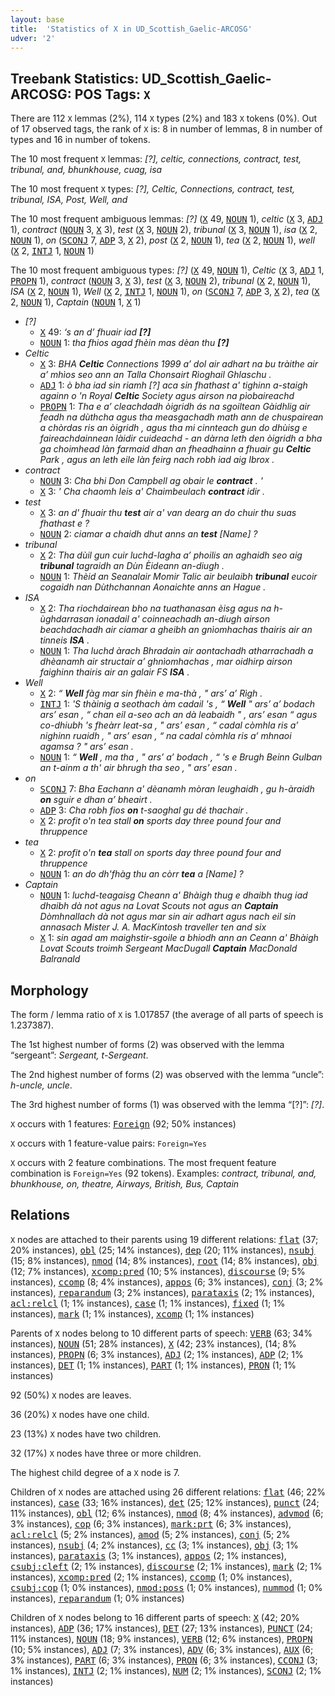 ```yaml
---
layout: base
title:  'Statistics of X in UD_Scottish_Gaelic-ARCOSG'
udver: '2'
---
```


## Treebank Statistics: UD_Scottish_Gaelic-ARCOSG: POS Tags: `X`

There are 112 `X` lemmas (2%), 114 `X` types (2%) and 183 `X` tokens (0%).
Out of 17 observed tags, the rank of `X` is: 8 in number of lemmas, 8 in number of types and 16 in number of tokens.

The 10 most frequent `X` lemmas: <em>[?], celtic, connections, contract, test, tribunal, and, bhunkhouse, cuag, isa</em>

The 10 most frequent `X` types:  <em>[?], Celtic, Connections, contract, test, tribunal, ISA, Post, Well, and</em>

The 10 most frequent ambiguous lemmas: <em>[?]</em> (<tt><a href="gd_arcosg-pos-X.html">X</a></tt> 49, <tt><a href="gd_arcosg-pos-NOUN.html">NOUN</a></tt> 1), <em>celtic</em> (<tt><a href="gd_arcosg-pos-X.html">X</a></tt> 3, <tt><a href="gd_arcosg-pos-ADJ.html">ADJ</a></tt> 1), <em>contract</em> (<tt><a href="gd_arcosg-pos-NOUN.html">NOUN</a></tt> 3, <tt><a href="gd_arcosg-pos-X.html">X</a></tt> 3), <em>test</em> (<tt><a href="gd_arcosg-pos-X.html">X</a></tt> 3, <tt><a href="gd_arcosg-pos-NOUN.html">NOUN</a></tt> 2), <em>tribunal</em> (<tt><a href="gd_arcosg-pos-X.html">X</a></tt> 3, <tt><a href="gd_arcosg-pos-NOUN.html">NOUN</a></tt> 1), <em>isa</em> (<tt><a href="gd_arcosg-pos-X.html">X</a></tt> 2, <tt><a href="gd_arcosg-pos-NOUN.html">NOUN</a></tt> 1), <em>on</em> (<tt><a href="gd_arcosg-pos-SCONJ.html">SCONJ</a></tt> 7, <tt><a href="gd_arcosg-pos-ADP.html">ADP</a></tt> 3, <tt><a href="gd_arcosg-pos-X.html">X</a></tt> 2), <em>post</em> (<tt><a href="gd_arcosg-pos-X.html">X</a></tt> 2, <tt><a href="gd_arcosg-pos-NOUN.html">NOUN</a></tt> 1), <em>tea</em> (<tt><a href="gd_arcosg-pos-X.html">X</a></tt> 2, <tt><a href="gd_arcosg-pos-NOUN.html">NOUN</a></tt> 1), <em>well</em> (<tt><a href="gd_arcosg-pos-X.html">X</a></tt> 2, <tt><a href="gd_arcosg-pos-INTJ.html">INTJ</a></tt> 1, <tt><a href="gd_arcosg-pos-NOUN.html">NOUN</a></tt> 1)

The 10 most frequent ambiguous types:  <em>[?]</em> (<tt><a href="gd_arcosg-pos-X.html">X</a></tt> 49, <tt><a href="gd_arcosg-pos-NOUN.html">NOUN</a></tt> 1), <em>Celtic</em> (<tt><a href="gd_arcosg-pos-X.html">X</a></tt> 3, <tt><a href="gd_arcosg-pos-ADJ.html">ADJ</a></tt> 1, <tt><a href="gd_arcosg-pos-PROPN.html">PROPN</a></tt> 1), <em>contract</em> (<tt><a href="gd_arcosg-pos-NOUN.html">NOUN</a></tt> 3, <tt><a href="gd_arcosg-pos-X.html">X</a></tt> 3), <em>test</em> (<tt><a href="gd_arcosg-pos-X.html">X</a></tt> 3, <tt><a href="gd_arcosg-pos-NOUN.html">NOUN</a></tt> 2), <em>tribunal</em> (<tt><a href="gd_arcosg-pos-X.html">X</a></tt> 2, <tt><a href="gd_arcosg-pos-NOUN.html">NOUN</a></tt> 1), <em>ISA</em> (<tt><a href="gd_arcosg-pos-X.html">X</a></tt> 2, <tt><a href="gd_arcosg-pos-NOUN.html">NOUN</a></tt> 1), <em>Well</em> (<tt><a href="gd_arcosg-pos-X.html">X</a></tt> 2, <tt><a href="gd_arcosg-pos-INTJ.html">INTJ</a></tt> 1, <tt><a href="gd_arcosg-pos-NOUN.html">NOUN</a></tt> 1), <em>on</em> (<tt><a href="gd_arcosg-pos-SCONJ.html">SCONJ</a></tt> 7, <tt><a href="gd_arcosg-pos-ADP.html">ADP</a></tt> 3, <tt><a href="gd_arcosg-pos-X.html">X</a></tt> 2), <em>tea</em> (<tt><a href="gd_arcosg-pos-X.html">X</a></tt> 2, <tt><a href="gd_arcosg-pos-NOUN.html">NOUN</a></tt> 1), <em>Captain</em> (<tt><a href="gd_arcosg-pos-NOUN.html">NOUN</a></tt> 1, <tt><a href="gd_arcosg-pos-X.html">X</a></tt> 1)


* <em>[?]</em>
  * <tt><a href="gd_arcosg-pos-X.html">X</a></tt> 49: <em>‘s an d’ fhuair iad <b>[?]</b></em>
  * <tt><a href="gd_arcosg-pos-NOUN.html">NOUN</a></tt> 1: <em>tha fhios agad fhèin mas dèan thu <b>[?]</b></em>
* <em>Celtic</em>
  * <tt><a href="gd_arcosg-pos-X.html">X</a></tt> 3: <em>BHA <b>Celtic</b> Connections 1999 a’ dol air adhart na bu tràithe air a’ mhìos seo ann an Talla Chonsairt Rìoghail Ghlaschu .</em>
  * <tt><a href="gd_arcosg-pos-ADJ.html">ADJ</a></tt> 1: <em>ò bha iad sin riamh [?] aca sin fhathast a' tighinn a-staigh againn o 'n Royal <b>Celtic</b> Society agus airson na pìobaireachd</em>
  * <tt><a href="gd_arcosg-pos-PROPN.html">PROPN</a></tt> 1: <em>Tha e a’ cleachdadh òigridh ás na sgoiltean Gàidhlig air feadh na dùthcha agus tha measgachadh math ann de chuspairean a chòrdas ris an òigridh , agus tha mi cinnteach gun do dhùisg e faireachdainnean làidir cuideachd - an dàrna leth den òigridh a bha ga choimhead làn farmaid dhan an fheadhainn a fhuair gu <b>Celtic</b> Park , agus an leth eile làn feirg nach robh iad aig Ibrox .</em>
* <em>contract</em>
  * <tt><a href="gd_arcosg-pos-NOUN.html">NOUN</a></tt> 3: <em>Cha bhi Don Campbell ag obair le <b>contract</b> . '</em>
  * <tt><a href="gd_arcosg-pos-X.html">X</a></tt> 3: <em>' Cha chaomh leis a' Chaimbeulach <b>contract</b> idir .</em>
* <em>test</em>
  * <tt><a href="gd_arcosg-pos-X.html">X</a></tt> 3: <em>an d' fhuair thu <b>test</b> air a' van dearg an do chuir thu suas fhathast e ?</em>
  * <tt><a href="gd_arcosg-pos-NOUN.html">NOUN</a></tt> 2: <em>ciamar a chaidh dhut anns an <b>test</b> [Name] ?</em>
* <em>tribunal</em>
  * <tt><a href="gd_arcosg-pos-X.html">X</a></tt> 2: <em>Tha dùil gun cuir luchd-lagha a’ phoilis an aghaidh seo aig <b>tribunal</b> tagraidh an Dùn Èideann an-diugh .</em>
  * <tt><a href="gd_arcosg-pos-NOUN.html">NOUN</a></tt> 1: <em>Thèid an Seanalair Momir Talic air beulaibh <b>tribunal</b> eucoir cogaidh nan Dùthchannan Aonaichte anns an Hague .</em>
* <em>ISA</em>
  * <tt><a href="gd_arcosg-pos-X.html">X</a></tt> 2: <em>Tha riochdairean bho na tuathanasan èisg agus na h-ùghdarrasan ionadail a' coinneachadh an-diugh airson beachdachadh air ciamar a gheibh an gnìomhachas thairis air an tinneis <b>ISA</b> .</em>
  * <tt><a href="gd_arcosg-pos-NOUN.html">NOUN</a></tt> 1: <em>Tha luchd àrach Bhradain air aontachadh atharrachadh a dhèanamh air structair a’ ghnìomhachas , mar oidhirp airson faighinn thairis air an galair FS <b>ISA</b> .</em>
* <em>Well</em>
  * <tt><a href="gd_arcosg-pos-X.html">X</a></tt> 2: <em>“ <b>Well</b> fàg mar sin fhèin e ma-thà , " ars’ a’ Rìgh .</em>
  * <tt><a href="gd_arcosg-pos-INTJ.html">INTJ</a></tt> 1: <em>'S thàinig a seothach àm cadail 's , “ <b>Well</b> " ars’ a’ bodach ars’ esan , “ chan eil a-seo ach an dà leabaidh " , ars’ esan “ agus co-dhiubh 's fheàrr leat-sa , " ars’ esan , “ cadal còmhla ris a’ nighinn ruaidh , " ars’ esan , “ na cadal còmhla ris a’ mhnaoi agamsa ? " ars’ esan .</em>
  * <tt><a href="gd_arcosg-pos-NOUN.html">NOUN</a></tt> 1: <em>“ <b>Well</b> , ma tha , " ars’ a’ bodach , “ 's e Brugh Beinn Gulban an t-ainm a th' air bhrugh tha seo , " ars’ esan .</em>
* <em>on</em>
  * <tt><a href="gd_arcosg-pos-SCONJ.html">SCONJ</a></tt> 7: <em>Bha Eachann a' dèanamh mòran leughaidh , gu h-àraidh <b>on</b> sguir e dhan a’ bheairt .</em>
  * <tt><a href="gd_arcosg-pos-ADP.html">ADP</a></tt> 3: <em>Cha robh fios <b>on</b> t-saoghal gu dé thachair .</em>
  * <tt><a href="gd_arcosg-pos-X.html">X</a></tt> 2: <em>profit o'n tea stall <b>on</b> sports day three pound four and thruppence</em>
* <em>tea</em>
  * <tt><a href="gd_arcosg-pos-X.html">X</a></tt> 2: <em>profit o'n <b>tea</b> stall on sports day three pound four and thruppence</em>
  * <tt><a href="gd_arcosg-pos-NOUN.html">NOUN</a></tt> 1: <em>an do dh'fhàg thu an còrr <b>tea</b> a [Name] ?</em>
* <em>Captain</em>
  * <tt><a href="gd_arcosg-pos-NOUN.html">NOUN</a></tt> 1: <em>luchd-teagaisg Cheann a' Bhàigh thug e dhaibh thug iad dhaibh dà not agus na Lovat Scouts not agus an <b>Captain</b> Dòmhnallach dà not agus mar sin air adhart agus nach eil sin annasach Mister J. A. MacKintosh traveller ten and six</em>
  * <tt><a href="gd_arcosg-pos-X.html">X</a></tt> 1: <em>sin agad am maighstir-sgoile a bhiodh ann an Ceann a' Bhàigh Lovat Scouts troimh Sergeant MacDugall <b>Captain</b> MacDonald Balranald</em>

## Morphology

The form / lemma ratio of `X` is 1.017857 (the average of all parts of speech is 1.237387).

The 1st highest number of forms (2) was observed with the lemma “sergeant”: <em>Sergeant, t-Sergeant</em>.

The 2nd highest number of forms (2) was observed with the lemma “uncle”: <em>h-uncle, uncle</em>.

The 3rd highest number of forms (1) was observed with the lemma “[?]”: <em>[?]</em>.

`X` occurs with 1 features: <tt><a href="gd_arcosg-feat-Foreign.html">Foreign</a></tt> (92; 50% instances)

`X` occurs with 1 feature-value pairs: `Foreign=Yes`

`X` occurs with 2 feature combinations.
The most frequent feature combination is `Foreign=Yes` (92 tokens).
Examples: <em>contract, tribunal, and, bhunkhouse, on, theatre, Airways, British, Bus, Captain</em>


## Relations

`X` nodes are attached to their parents using 19 different relations: <tt><a href="gd_arcosg-dep-flat.html">flat</a></tt> (37; 20% instances), <tt><a href="gd_arcosg-dep-obl.html">obl</a></tt> (25; 14% instances), <tt><a href="gd_arcosg-dep-dep.html">dep</a></tt> (20; 11% instances), <tt><a href="gd_arcosg-dep-nsubj.html">nsubj</a></tt> (15; 8% instances), <tt><a href="gd_arcosg-dep-nmod.html">nmod</a></tt> (14; 8% instances), <tt><a href="gd_arcosg-dep-root.html">root</a></tt> (14; 8% instances), <tt><a href="gd_arcosg-dep-obj.html">obj</a></tt> (12; 7% instances), <tt><a href="gd_arcosg-dep-xcomp-pred.html">xcomp:pred</a></tt> (10; 5% instances), <tt><a href="gd_arcosg-dep-discourse.html">discourse</a></tt> (9; 5% instances), <tt><a href="gd_arcosg-dep-ccomp.html">ccomp</a></tt> (8; 4% instances), <tt><a href="gd_arcosg-dep-appos.html">appos</a></tt> (6; 3% instances), <tt><a href="gd_arcosg-dep-conj.html">conj</a></tt> (3; 2% instances), <tt><a href="gd_arcosg-dep-reparandum.html">reparandum</a></tt> (3; 2% instances), <tt><a href="gd_arcosg-dep-parataxis.html">parataxis</a></tt> (2; 1% instances), <tt><a href="gd_arcosg-dep-acl-relcl.html">acl:relcl</a></tt> (1; 1% instances), <tt><a href="gd_arcosg-dep-case.html">case</a></tt> (1; 1% instances), <tt><a href="gd_arcosg-dep-fixed.html">fixed</a></tt> (1; 1% instances), <tt><a href="gd_arcosg-dep-mark.html">mark</a></tt> (1; 1% instances), <tt><a href="gd_arcosg-dep-xcomp.html">xcomp</a></tt> (1; 1% instances)

Parents of `X` nodes belong to 10 different parts of speech: <tt><a href="gd_arcosg-pos-VERB.html">VERB</a></tt> (63; 34% instances), <tt><a href="gd_arcosg-pos-NOUN.html">NOUN</a></tt> (51; 28% instances), <tt><a href="gd_arcosg-pos-X.html">X</a></tt> (42; 23% instances),  (14; 8% instances), <tt><a href="gd_arcosg-pos-PROPN.html">PROPN</a></tt> (6; 3% instances), <tt><a href="gd_arcosg-pos-ADJ.html">ADJ</a></tt> (2; 1% instances), <tt><a href="gd_arcosg-pos-ADP.html">ADP</a></tt> (2; 1% instances), <tt><a href="gd_arcosg-pos-DET.html">DET</a></tt> (1; 1% instances), <tt><a href="gd_arcosg-pos-PART.html">PART</a></tt> (1; 1% instances), <tt><a href="gd_arcosg-pos-PRON.html">PRON</a></tt> (1; 1% instances)

92 (50%) `X` nodes are leaves.

36 (20%) `X` nodes have one child.

23 (13%) `X` nodes have two children.

32 (17%) `X` nodes have three or more children.

The highest child degree of a `X` node is 7.

Children of `X` nodes are attached using 26 different relations: <tt><a href="gd_arcosg-dep-flat.html">flat</a></tt> (46; 22% instances), <tt><a href="gd_arcosg-dep-case.html">case</a></tt> (33; 16% instances), <tt><a href="gd_arcosg-dep-det.html">det</a></tt> (25; 12% instances), <tt><a href="gd_arcosg-dep-punct.html">punct</a></tt> (24; 11% instances), <tt><a href="gd_arcosg-dep-obl.html">obl</a></tt> (12; 6% instances), <tt><a href="gd_arcosg-dep-nmod.html">nmod</a></tt> (8; 4% instances), <tt><a href="gd_arcosg-dep-advmod.html">advmod</a></tt> (6; 3% instances), <tt><a href="gd_arcosg-dep-cop.html">cop</a></tt> (6; 3% instances), <tt><a href="gd_arcosg-dep-mark-prt.html">mark:prt</a></tt> (6; 3% instances), <tt><a href="gd_arcosg-dep-acl-relcl.html">acl:relcl</a></tt> (5; 2% instances), <tt><a href="gd_arcosg-dep-amod.html">amod</a></tt> (5; 2% instances), <tt><a href="gd_arcosg-dep-conj.html">conj</a></tt> (5; 2% instances), <tt><a href="gd_arcosg-dep-nsubj.html">nsubj</a></tt> (4; 2% instances), <tt><a href="gd_arcosg-dep-cc.html">cc</a></tt> (3; 1% instances), <tt><a href="gd_arcosg-dep-obj.html">obj</a></tt> (3; 1% instances), <tt><a href="gd_arcosg-dep-parataxis.html">parataxis</a></tt> (3; 1% instances), <tt><a href="gd_arcosg-dep-appos.html">appos</a></tt> (2; 1% instances), <tt><a href="gd_arcosg-dep-csubj-cleft.html">csubj:cleft</a></tt> (2; 1% instances), <tt><a href="gd_arcosg-dep-discourse.html">discourse</a></tt> (2; 1% instances), <tt><a href="gd_arcosg-dep-mark.html">mark</a></tt> (2; 1% instances), <tt><a href="gd_arcosg-dep-xcomp-pred.html">xcomp:pred</a></tt> (2; 1% instances), <tt><a href="gd_arcosg-dep-ccomp.html">ccomp</a></tt> (1; 0% instances), <tt><a href="gd_arcosg-dep-csubj-cop.html">csubj:cop</a></tt> (1; 0% instances), <tt><a href="gd_arcosg-dep-nmod-poss.html">nmod:poss</a></tt> (1; 0% instances), <tt><a href="gd_arcosg-dep-nummod.html">nummod</a></tt> (1; 0% instances), <tt><a href="gd_arcosg-dep-reparandum.html">reparandum</a></tt> (1; 0% instances)

Children of `X` nodes belong to 16 different parts of speech: <tt><a href="gd_arcosg-pos-X.html">X</a></tt> (42; 20% instances), <tt><a href="gd_arcosg-pos-ADP.html">ADP</a></tt> (36; 17% instances), <tt><a href="gd_arcosg-pos-DET.html">DET</a></tt> (27; 13% instances), <tt><a href="gd_arcosg-pos-PUNCT.html">PUNCT</a></tt> (24; 11% instances), <tt><a href="gd_arcosg-pos-NOUN.html">NOUN</a></tt> (18; 9% instances), <tt><a href="gd_arcosg-pos-VERB.html">VERB</a></tt> (12; 6% instances), <tt><a href="gd_arcosg-pos-PROPN.html">PROPN</a></tt> (10; 5% instances), <tt><a href="gd_arcosg-pos-ADJ.html">ADJ</a></tt> (7; 3% instances), <tt><a href="gd_arcosg-pos-ADV.html">ADV</a></tt> (6; 3% instances), <tt><a href="gd_arcosg-pos-AUX.html">AUX</a></tt> (6; 3% instances), <tt><a href="gd_arcosg-pos-PART.html">PART</a></tt> (6; 3% instances), <tt><a href="gd_arcosg-pos-PRON.html">PRON</a></tt> (6; 3% instances), <tt><a href="gd_arcosg-pos-CCONJ.html">CCONJ</a></tt> (3; 1% instances), <tt><a href="gd_arcosg-pos-INTJ.html">INTJ</a></tt> (2; 1% instances), <tt><a href="gd_arcosg-pos-NUM.html">NUM</a></tt> (2; 1% instances), <tt><a href="gd_arcosg-pos-SCONJ.html">SCONJ</a></tt> (2; 1% instances)

